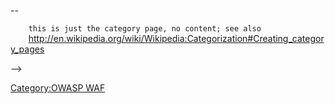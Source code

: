 \--

`    this is just the category page, no content; see also`
`    `<http://en.wikipedia.org/wiki/Wikipedia:Categorization#Creating_category_pages>

\--\>

[Category:OWASP WAF](Category:OWASP_WAF "wikilink")